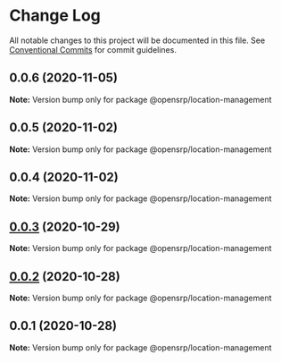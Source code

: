 # Change Log

All notable changes to this project will be documented in this file.
See [Conventional Commits](https://conventionalcommits.org) for commit guidelines.

## 0.0.6 (2020-11-05)

**Note:** Version bump only for package @opensrp/location-management





## 0.0.5 (2020-11-02)

**Note:** Version bump only for package @opensrp/location-management

## 0.0.4 (2020-11-02)

**Note:** Version bump only for package @opensrp/location-management

## [0.0.3](https://github.com/OpenSRP/web/compare/@opensrp/location-management@0.0.2...@opensrp/location-management@0.0.3) (2020-10-29)

**Note:** Version bump only for package @opensrp/location-management

## [0.0.2](https://github.com/OpenSRP/web/compare/@opensrp/location-management@0.0.1...@opensrp/location-management@0.0.2) (2020-10-28)

**Note:** Version bump only for package @opensrp/location-management

## 0.0.1 (2020-10-28)

**Note:** Version bump only for package @opensrp/location-management
